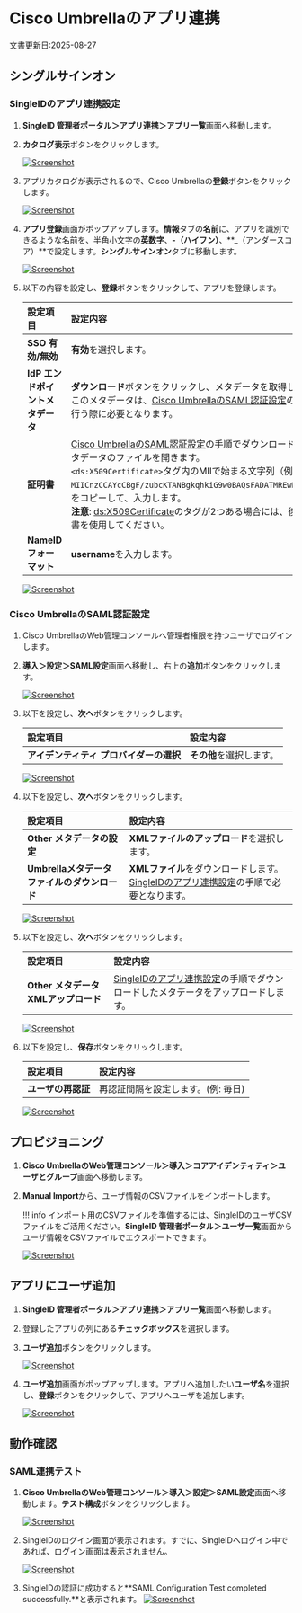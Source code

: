 # Cisco Umbrellaのアプリ連携
文書更新日:2025-08-27

## シングルサインオン
### SingleIDのアプリ連携設定
1. **SingleID 管理者ポータル＞アプリ連携＞アプリ一覧**画面へ移動します。
2. **カタログ表示**ボタンをクリックします。
    
    [![Screenshot](/images/2022-08-16_3-53-18.png)](/images/2022-08-16_3-53-18.png)

3. アプリカタログが表示されるので、Cisco Umbrellaの**登録**ボタンをクリックします。
    
    [![Screenshot](/images/2025-08-27_16-36-07.png)](/images/2025-08-27_16-36-07.png)

4. **アプリ登録**画面がポップアップします。**情報**タブの**名前**に、アプリを識別できるような名前を、半角小文字の**英数字**、**-（ハイフン）**、**_（アンダースコア）**で設定します。**シングルサインオン**タブに移動します。
    
    [![Screenshot](/images/2025-08-27_16-39-03.png)](/images/2025-08-27_16-39-03.png)

5.  以下の内容を設定し、**登録**ボタンをクリックして、アプリを登録します。

    | **設定項目** | **設定内容** |
    | :--- | :--- |
    | **SSO 有効/無効** | **有効**を選択します。 |
    | **IdP エンドポイントメタデータ** | **ダウンロード**ボタンをクリックし、メタデータを取得します。このメタデータは、[Cisco UmbrellaのSAML認証設定](#cisco-umbrellaのsaml認証設定)の手順を行う際に必要となります。 |
    | **証明書** | [Cisco UmbrellaのSAML認証設定](#cisco-umbrellaのsaml認証設定)の手順でダウンロードしたメタデータのファイルを開きます。<br>`<ds:X509Certificate>`タグ内のMIIで始まる文字列（例：`MIICnzCCAYcCBgF/zubcKTANBgkqhkiG9w0BAQsFADATMREwDw……..`）をコピーして、入力します。<br>**注意**: <ds:X509Certificate>のタグが2つある場合には、後の証明書を使用してください。 |    
    | **NameIDフォーマット** | **username**を入力します。 |

    [![Screenshot](/images/2025-08-27_16-50-29.png)](/images/2025-08-27_16-50-29.png)

### Cisco UmbrellaのSAML認証設定
1. Cisco UmbrellaのWeb管理コンソールへ管理者権限を持つユーザでログインします。
2. **導入＞設定＞SAML設定**画面へ移動し、右上の**追加**ボタンをクリックします。

    [![Screenshot](/images/2025-08-27_16-57-37.png)](/images/2025-08-27_16-57-37.png)

2. 以下を設定し、**次へ**ボタンをクリックします。

    | **設定項目** | **設定内容** |
    | :--- | :--- |
    | **アイデンティティ プロバイダーの選択** | **その他**を選択します。 |

    [![Screenshot](/images/2025-08-27_16-59-49.png)](/images/2025-08-27_16-59-49.png)

4. 以下を設定し、**次へ**ボタンをクリックします。

    | **設定項目** | **設定内容** |
    | :--- | :--- |
    | **Other メタデータの設定** | **XMLファイルのアップロード**を選択します。 |
    | **Umbrellaメタデータファイルのダウンロード** | **XMLファイル**をダウンロードします。[SingleIDのアプリ連携設定](#singleidのアプリ連携設定)の手順で必要となります。 |

    [![Screenshot](/images/2025-08-27_17-03-24.png)](/images/2025-08-27_17-03-24.png)

5. 以下を設定し、**次へ**ボタンをクリックします。

    | **設定項目** | **設定内容** |
    | :--- | :--- |
    | **Other メタデータXMLアップロード** | [SingleIDのアプリ連携設定](#singleidのアプリ連携設定)の手順でダウンロードしたメタデータをアップロードします。 |

    [![Screenshot](/images/2025-08-27_17-10-52.png)](/images/2025-08-27_17-10-52.png)

6. 以下を設定し、**保存**ボタンをクリックします。

    | **設定項目** | **設定内容** |
    | :--- | :--- |
    | **ユーザの再認証** | 再認証間隔を設定します。(例: 毎日) |

    [![Screenshot](/images/2025-08-27_17-14-03.png)](/images/2025-08-27_17-14-03.png)

## プロビジョニング
1. **Cisco UmbrellaのWeb管理コンソール＞導入＞コアアイデンティティ＞ユーザとグループ**画面へ移動します。
2. **Manual Import**から、ユーザ情報のCSVファイルをインポートします。

    !!! info
        インポート用のCSVファイルを準備するには、SingleIDのユーザCSVファイルをご活用ください。**SingleID 管理者ポータル＞ユーザ一覧**画面からユーザ情報をCSVファイルでエクスポートできます。

    [![Screenshot](/images/2025-08-27_17-19-38.png)](/images/2025-08-27_17-19-38.png)

## アプリにユーザ追加
1. **SingleID 管理者ポータル＞アプリ連携＞アプリ一覧**画面へ移動します。
2. 登録したアプリの列にある**チェックボックス**を選択します。
3. **ユーザ追加**ボタンをクリックします。
    
    [![Screenshot](/images/image-4.png)](/images/image-4.png)

4. **ユーザ追加**画面がポップアップします。アプリへ追加したい**ユーザ名**を選択し、**登録**ボタンをクリックして、アプリへユーザを追加します。
    
    [![Screenshot](/images/image-5.png)](/images/image-5.png)

## 動作確認
### SAML連携テスト 
1. **Cisco UmbrellaのWeb管理コンソール＞導入＞設定＞SAML設定**画面へ移動します。**テスト構成**ボタンをクリックします。

    [![Screenshot](/images/2025-08-27_17-32-41.png)](/images/2025-08-27_17-32-41.png)

3. SingleIDのログイン画面が表示されます。すでに、SingleIDへログイン中であれば、ログイン画面は表示されません。
   
    [![Screenshot](/images/image-7-1024x462.png)](/images/image-7-1024x462.png)

4. SingleIDの認証に成功すると**SAML Configuration Test completed successfully.**と表示されます。
    [![Screenshot](/images/2025-08-27_17-36-27.png)](/images/2025-08-27_17-36-27.png)
